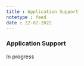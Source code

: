 ```yaml
---
title : Application Support
notetype : feed
date : 22-02-2022
---
```

### Application Support

In progress